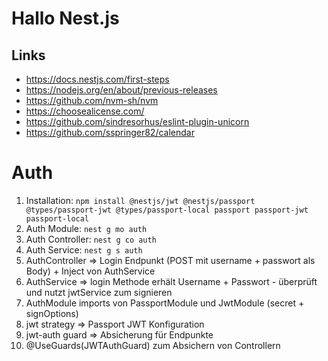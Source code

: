 # Hallo Nest.js

## Links
- https://docs.nestjs.com/first-steps
- https://nodejs.org/en/about/previous-releases
- https://github.com/nvm-sh/nvm
- https://choosealicense.com/
- https://github.com/sindresorhus/eslint-plugin-unicorn
- https://github.com/sspringer82/calendar

# Auth
1. Installation: `npm install @nestjs/jwt @nestjs/passport @types/passport-jwt @types/passport-local passport passport-jwt passport-local`
2. Auth Module: `nest g mo auth`
3. Auth Controller: `nest g co auth`
4. Auth Service: `nest g s auth`
5. AuthController => Login Endpunkt (POST mit username + passwort als Body) + Inject von AuthService
6. AuthService => login Methode erhält Username + Passwort - überprüft und nutzt jwtService zum signieren
7. AuthModule imports von PassportModule und JwtModule (secret + signOptions)
8. jwt strategy => Passport JWT Konfiguration
9. jwt-auth guard => Absicherung für Endpunkte
10. @UseGuards(JWTAuthGuard) zum Absichern von Controllern
